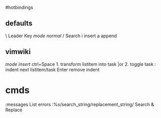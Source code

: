 #hotbindings

## defaults
\               Leader Key
*mode normal*
/               Search
i               insert
a               append

## vimwiki
*mode insert*
ctrl+Space      1. transform listitem into task |or
                2. toggle task
:               indent next listitem/task
Enter           remove indent


# cmds

:messages       List errors
:%s/search_string/replacement_string/ Search & Replace

